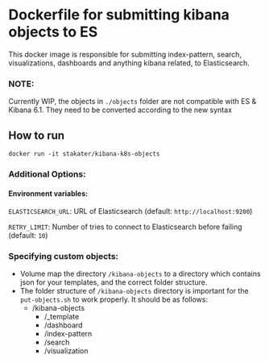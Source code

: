 # Dockerfile for submitting kibana objects to ES

This docker image is responsible for submitting index-pattern, search, visualizations, dashboards and anything kibana related, to Elasticsearch. 

### NOTE:
Currently WIP, the objects in `./objects` folder are not compatible with ES & Kibana 6.1. They need to be converted according to the new syntax

## How to run 
```
docker run -it stakater/kibana-k8s-objects
```

### Additional Options:

#### Environment variables:

`ELASTICSEARCH_URL`: URL of Elasticsearch (default: `http://localhost:9200`)

`RETRY_LIMIT`: Number of tries to connect to Elasticsearch before failing (default: `10`)

### Specifying custom objects:

* Volume map the directory `/kibana-objects` to a directory which contains json for your templates, and the correct folder structure.
* The folder structure of `/kibana-objects` directory is important for the `put-objects.sh` to work properly. It should be as follows: 
    * /kibana-objects
        * /_template
        * /dashboard
        * /index-pattern
        * /search
        * /visualization
